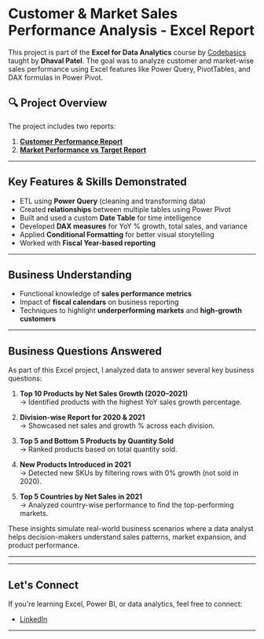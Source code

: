 #  Customer & Market Sales Performance Analysis - Excel Report

This project is part of the **Excel for Data Analytics** course by [Codebasics](https://www.codebasics.io/) taught by **Dhaval Patel**. The goal was to analyze customer and market-wise sales performance using Excel features like Power Query, PivotTables, and DAX formulas in Power Pivot.

## 🔍 Project Overview

The project includes two reports:
1. **[Customer Performance Report]()**
2. **[Market Performance vs Target Report](https://github.com/sindhujak785/Excel--Sales-Analysis/blob/main/Market%20Performance%20vs%20Target%20Report.pdf)**



---

##  Key Features & Skills Demonstrated

-  ETL using **Power Query** (cleaning and transforming data)
-  Created **relationships** between multiple tables using Power Pivot
-  Built and used a custom **Date Table** for time intelligence
-  Developed **DAX measures** for YoY % growth, total sales, and variance
-  Applied **Conditional Formatting** for better visual storytelling
-  Worked with **Fiscal Year-based reporting**

---

##  Business Understanding

- Functional knowledge of **sales performance metrics**
- Impact of **fiscal calendars** on business reporting
- Techniques to highlight **underperforming markets** and **high-growth customers**

---
##  Business Questions Answered

As part of this Excel project, I analyzed data to answer several key business questions:

1.  **Top 10 Products by Net Sales Growth (2020–2021)**  
   → Identified products with the highest YoY sales growth percentage.

2.  **Division-wise Report for 2020 & 2021**  
   → Showcased net sales and growth % across each division.

3.  **Top 5 and Bottom 5 Products by Quantity Sold**  
   → Ranked products based on total quantity sold.

4.  **New Products Introduced in 2021**  
   → Detected new SKUs by filtering rows with 0% growth (not sold in 2020).

5.  **Top 5 Countries by Net Sales in 2021**  
   → Analyzed country-wise performance to find the top-performing markets.

These insights simulate real-world business scenarios where a data analyst helps decision-makers understand sales patterns, market expansion, and product performance.


---




---

##  Let's Connect

If you're learning Excel, Power BI, or data analytics, feel free to connect:

- [LinkedIn](https://www.linkedin.com/in/sindhuja-kumari-74908b344/)  


---


